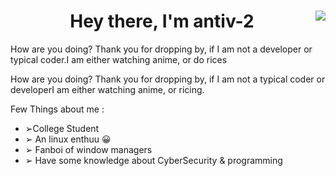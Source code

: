 <div>
<img align="right" src="https://media.tenor.com/Pb1TfZhr-OQAAAAC/spy-x-family-anya.gif">
  <h1 align="center"> Hey there, I'm antiv-2</a></h1>
How are you doing? Thank you for dropping by, if I am not a developer or typical coder.I am either watching anime, or do rices

How are you doing? Thank you for dropping by, if I am not a typical coder or developerI am either watching anime, or ricing. 

Few Things about me :
 <ul>
   <li>➢College Student </li>
   <li>➢ An linux enthuu 😀</li>
  <li>➢ Fanboi of window managers  </li>
  <li> ➢ Have some knowledge about CyberSecurity & programming  </li>
   <div>
